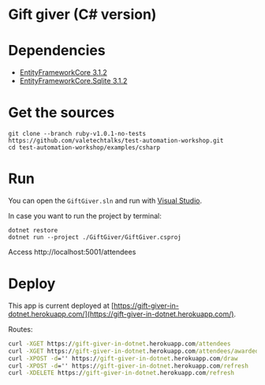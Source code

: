 # Gift giver (C# version)

# Dependencies

- [EntityFrameworkCore 3.1.2](https://www.nuget.org/packages/Microsoft.EntityFrameworkCore/3.1.2)
- [EntityFrameworkCore.Sqlite 3.1.2](https://www.nuget.org/packages/Microsoft.EntityFrameworkCore.Sqlite/3.1.2)

# Get the sources

```shell
git clone --branch ruby-v1.0.1-no-tests https://github.com/valetechtalks/test-automation-workshop.git
cd test-automation-workshop/examples/csharp
```

# Run

You can open the `GiftGiver.sln` and run with [Visual Studio](https://visualstudio.microsoft.com/).

In case you want to run the project by terminal:

```shell
dotnet restore
dotnet run --project ./GiftGiver/GiftGiver.csproj
```

Access http://localhost:5001/attendees

# Deploy

This app is current deployed at [https://gift-giver-in-dotnet.herokuapp.com/](https://gift-giver-in-dotnet.herokuapp.com/).

Routes:

```cmd
curl -XGET https://gift-giver-in-dotnet.herokuapp.com/attendees
curl -XGET https://gift-giver-in-dotnet.herokuapp.com/attendees/awarded
curl -XPOST -d='' https://gift-giver-in-dotnet.herokuapp.com/draw
curl -XPOST -d='' https://gift-giver-in-dotnet.herokuapp.com/refresh
curl -XDELETE https://gift-giver-in-dotnet.herokuapp.com/refresh
```
